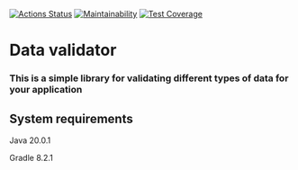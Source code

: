 
[![Actions Status](https://github.com/exicc/java-project-78/workflows/hexlet-check/badge.svg)](https://github.com/exicc/java-project-78/actions)
[![Maintainability](https://api.codeclimate.com/v1/badges/959045da4fd3a7b78a8e/maintainability)](https://codeclimate.com/github/exicc/java-project-78/maintainability)
[![Test Coverage](https://api.codeclimate.com/v1/badges/959045da4fd3a7b78a8e/test_coverage)](https://codeclimate.com/github/exicc/java-project-78/test_coverage)

# Data validator
### This is a simple library for validating different types of data for your application
## System requirements
Java  20.0.1

Gradle  8.2.1
